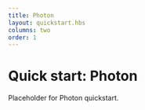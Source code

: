 ```yaml
---
title: Photon
layout: quickstart.hbs
columns: two
order: 1
---
```


# Quick start: Photon

Placeholder for Photon quickstart.
